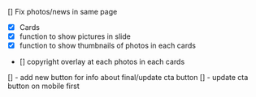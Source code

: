  [] Fix photos/news in same page
 - [x] Cards
 - [x] function to show pictures in slide
 - [x] function to show thumbnails of photos in each cards
 - [] copyright overlay at each photos in each cards

 [] - add new button for info about final/update cta button
 [] - update cta button on mobile first
  